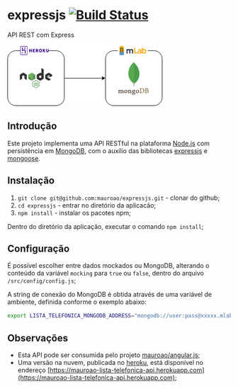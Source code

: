 # expressjs [![Build Status](https://travis-ci.org/mauroao/expressjs.svg?branch=master)](https://travis-ci.org/mauroao/expressjs)

API REST com Express

[![ExpressJS](https://raw.githubusercontent.com/mauroao/expressjs/master/docs/diagrama.draw.io.png)](https://mauroao-lista-telefonica-api.herokuapp.com)

## Introdução

Este projeto implementa uma API RESTful na plataforma [Node.js](http://nodejs.org) com persistência em [MongoDB](https://www.mongodb.com), com o auxílio das bibliotecas [expressjs](https://expressjs.com) e [mongoose](http://mongoosejs.com).

## Instalação

1. `git clone git@github.com:mauroao/expressjs.git` - clonar do github;
2. `cd expressjs` - entrar no diretório da aplicacão;
3. `npm install` - instalar os pacotes npm;

Dentro do diretório da aplicação, executar o comando `npm install`;

## Configuração

É possível escolher entre dados mockados ou MongoDB, alterando o conteúdo da variável `mocking` para `true` ou `false`, dentro do arquivo `/src/config/config.js`;

A string de conexão do MongoDB é obtida através de uma variável de ambiente, definida conforme o exemplo abaixo:

```bash
export LISTA_TELEFONICA_MONGODB_ADDRESS="mongodb://user:pass@xxxxx.mlab.com:45357/lista-telefonica"
``` 

## Observações

* Esta API pode ser consumida pelo projeto [mauroao/angular.js](https://github.com/mauroao/angular.js);
* Uma versão na nuvem, publicada no [heroku](https://www.heroku.com/home), está disponível no endereço [https://mauroao-lista-telefonica-api.herokuapp.com](https://mauroao-lista-telefonica-api.herokuapp.com);
